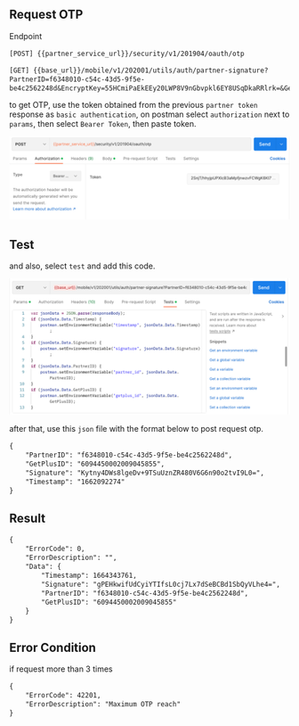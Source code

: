 ## Request OTP

Endpoint
````
[POST] {{partner_service_url}}/security/v1/201904/oauth/otp 
````
````
[GET] {{base_url}}/mobile/v1/202001/utils/auth/partner-signature?PartnerID=f6348010-c54c-43d5-9f5e-be4c2562248d&EncryptKey=55HCmiPaEkEEy20LWP8V9nGbvpkl6EY8USqDkaRRlrk=&GetPlusID=6094450002009045855
````
to get OTP, use the token obtained from the previous ``partner token`` response as ``basic authentication``, on postman select ``authorization`` next to ``params``, then select ``Bearer Token``, then paste token.

![basic_auth_getplus](img/basic_auth_getplus.png)

## Test 
and also, select ``test`` and add this code.

![basic_auth_getplus](img/testrequestotp.png)

after that, use this ``json`` file with the format below to post request otp.
````
{
    "PartnerID": "f6348010-c54c-43d5-9f5e-be4c2562248d",
    "GetPlusID": "6094450002009045855",
    "Signature": "Kytny4DWs8lgeDv+9TSuUznZR480V6G6n90o2tvI9L0=",
    "Timestamp": "1662092274"
}
````
## Result
````
{
    "ErrorCode": 0,
    "ErrorDescription": "",
    "Data": {
        "Timestamp": 1664343761,
        "Signature": "gPEHkwifUdCyiYTIfsL0cj7Lx7dSeBCBd1SbQyVLhe4=",
        "PartnerID": "f6348010-c54c-43d5-9f5e-be4c2562248d",
        "GetPlusID": "6094450002009045855"
    }
}
````
## Error Condition
if request more than 3 times
````
{
    "ErrorCode": 42201,
    "ErrorDescription": "Maximum OTP reach"
}
````